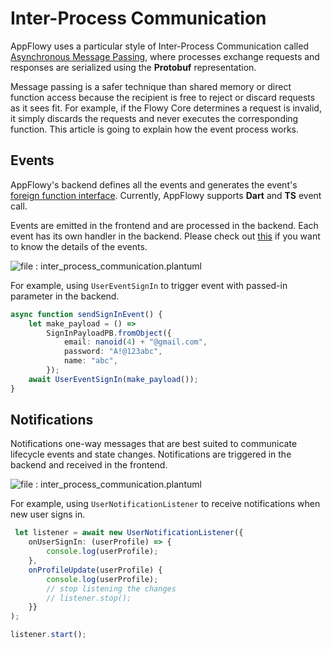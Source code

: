 # Inter-Process Communication

AppFlowy uses a particular style of Inter-Process Communication called [Asynchronous Message Passing](https://en.wikipedia.org/wiki/Message\_passing#Asynchronous\_message\_passing), where processes exchange requests and responses are serialized using the **Protobuf** representation.

Message passing is a safer technique than shared memory or direct function access because the recipient is free to reject or discard requests as it sees fit. For example, if the Flowy Core determines a request is invalid, it simply discards the requests and never executes the corresponding function. This article is going to explain how the event process works.

## Events

AppFlowy's backend defines all the events and generates the event's [foreign function interface](https://en.wikipedia.org/wiki/Foreign\_function\_interface). Currently, AppFlowy supports **Dart** and **TS** event call.

Events are emitted in the frontend and are processed in the backend. Each event has its own handler in the backend. Please check out [this](https://appflowy.gitbook.io/docs/essential-documentation/contribute-to-appflowy/architecture/backend/event) if you want to know the details of the events.

![file : inter\_process\_communication.plantuml](../../../../uml/output/inter\_process\_commuciate-Events.svg)

For example, using `UserEventSignIn` to trigger event with passed-in parameter in the backend.

```typescript
async function sendSignInEvent() {
    let make_payload = () =>
        SignInPayloadPB.fromObject({
            email: nanoid(4) + "@gmail.com",
            password: "A!@123abc",
            name: "abc",
        });
    await UserEventSignIn(make_payload());
}
```

## Notifications

Notifications one-way messages that are best suited to communicate lifecycle events and state changes. Notifications are triggered in the backend and received in the frontend.

![file : inter\_process\_communication.plantuml](../../../../uml/output/inter\_process\_commuciate-Notifications.svg)

For example, using `UserNotificationListener` to receive notifications when new user signs in.

```typescript
 let listener = await new UserNotificationListener({
    onUserSignIn: (userProfile) => {
        console.log(userProfile);
    }, 
    onProfileUpdate(userProfile) {
        console.log(userProfile);
        // stop listening the changes
        // listener.stop();
    }}
);

listener.start();
```
